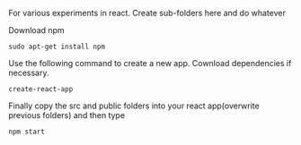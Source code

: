 For various experiments in react.
Create sub-folders here and do whatever

Download npm

<code>sudo apt-get install npm</code>

Use the following command to create a new app. Cownload dependencies if necessary.

<code>create-react-app</code>

Finally copy the src and public folders into your react app(overwrite previous folders) and then type

<code>npm start</code>
